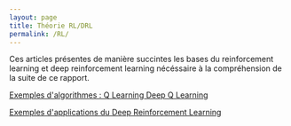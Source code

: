 ```yaml
---
layout: page
title: Théorie RL/DRL
permalink: /RL/
---
```

<link rel="stylesheet" href="https://picorba.github.io/Rapport-veille-technologique/assets/css/theme_dark.css">
<div class="texte">
Ces articles présentes de manière succintes les bases du reinforcement learning et deep reinforcement learning nécéssaire à la compréhension de la suite de ce rapport.
</div>

</div>

[Exemples d'algorithmes : Q Learning Deep Q Learning](https://picorba.github.io/Rapport-veille-technologique/deep_rl/2024/03/17/algo.html)

[Exemples d'applications du Deep Reinforcement Learning](https://picorba.github.io/Rapport-veille-technologique/deep_rl/2024/03/17/exemple_rl.html)

